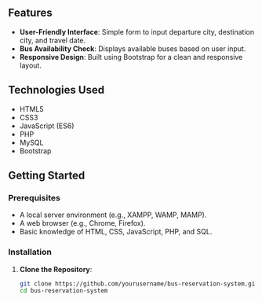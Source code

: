 
## Features

- **User-Friendly Interface**: Simple form to input departure city, destination city, and travel date.
- **Bus Availability Check**: Displays available buses based on user input.
- **Responsive Design**: Built using Bootstrap for a clean and responsive layout.

## Technologies Used

- HTML5
- CSS3
- JavaScript (ES6)
- PHP
- MySQL
- Bootstrap

## Getting Started

### Prerequisites

- A local server environment (e.g., XAMPP, WAMP, MAMP).
- A web browser (e.g., Chrome, Firefox).
- Basic knowledge of HTML, CSS, JavaScript, PHP, and SQL.

### Installation

1. **Clone the Repository**:
   ```bash
   git clone https://github.com/yourusername/bus-reservation-system.git
   cd bus-reservation-system
